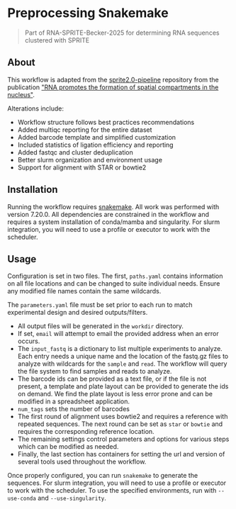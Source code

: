 # Preprocessing Snakemake

> Part of RNA-SPRITE-Becker-2025 for determining RNA sequences clustered with SPRITE

## About
This workflow is adapted from the [sprite2.0-pipeline](https://github.com/GuttmanLab/sprite2.0-pipeline)
repository from the publication ["RNA promotes the formation of spatial compartments in the nucleus"](https://doi.org/10.1016/j.cell.2021.10.014).

Alterations include:
- Workflow structure follows best practices recommendations
- Added multiqc reporting for the entire dataset
- Added barcode template and simplified customization
- Included statistics of ligation efficiency and reporting
- Added fastqc and cluster deduplication
- Better slurm organization and environment usage
- Support for alignment with STAR or bowtie2

## Installation
Running the workflow requires [snakemake](https://snakemake.readthedocs.io/en/stable/index.html).
All work was performed with version 7.20.0.  All dependencies are constrained
in the workflow and requires a system installation of conda/mamba and singularity.
For slurm integration, you will need to use a profile or executor to work
with the scheduler.

## Usage
Configuration is set in two files.  The first, `paths.yaml` contains information
on all file locations and can be changed to suite individual needs.  Ensure
any modified file names contain the same wildcards.

The `parameters.yaml` file must be set prior to each run to match experimental
design and desired outputs/filters.
- All output files will be generated in the `workdir` directory.
- If set, `email` will attempt to email the provided address when an error occurs.
- The `input_fastq` is a dictionary to list multiple experiments to analyze.
Each entry needs a unique name and the location of the fastq.gz files to analyze
with wildcards for the `sample` and `read`.  The workflow will query the file system
to find samples and reads to analyze.
- The barcode ids can be provided as a text file, or if the file is not present,
a template and plate layout can be provided to generate the ids on demand.  We find
the plate layout is less error prone and can be modified in a spreadsheet application.
- `num_tags` sets the number of barcodes
- The first round of alignment uses bowtie2 and requires a reference with repeated
sequences.  The next round can be set as `star` or `bowtie` and requires the
corresponding reference location.  
- The remaining settings control parameters and options for various steps which
can be modified as needed.
- Finally, the last section has containers for setting the url and version of
several tools used throughout the workflow.


Once properly configured, you can run `snakemake` to generate the sequences.
For slurm integration, you will need to use a profile or executor to work
with the scheduler.  To use the specified environments, run with `--use-conda` and
`--use-singularity`.
